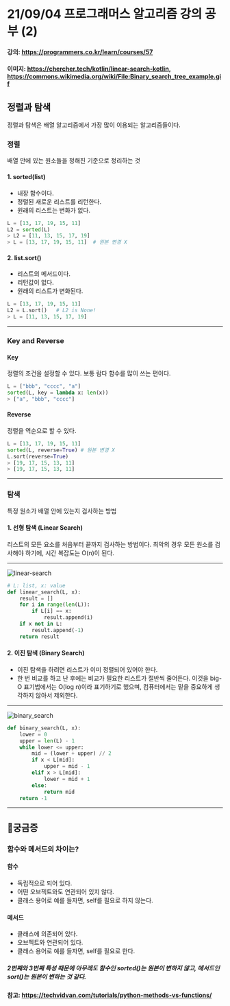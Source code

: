 # 21/09/04 프로그래머스 알고리즘 강의 공부 (2)
#### 강의: <a>https://programmers.co.kr/learn/courses/57</a>
#### 이미지: <a>https://chercher.tech/kotlin/linear-search-kotlin</a>, <a>https://commons.wikimedia.org/wiki/File:Binary_search_tree_example.gif</a>
## 정렬과 탐색
정렬과 탐색은 배열 알고리즘에서 가장 많이 이용되는 알고리즘들이다.
### 정렬
배열 안에 있는 원소들을 정해진 기준으로 정리하는 것
#### 1. sorted(list)
* 내장 함수이다.
* 정렬된 새로운 리스트를 리턴한다.
* 원래의 리스트는 변화가 없다.
```python
L = [13, 17, 19, 15, 11]
L2 = sorted(L)
> L2 = [11, 13, 15, 17, 19]
> L = [13, 17, 19, 15, 11]  # 원본 변경 X 
```
#### 2. list.sort()
* 리스트의 메서드이다.
* 리턴값이 없다.
* 원래의 리스트가 변화된다.
```python
L = [13, 17, 19, 15, 11]
L2 = L.sort()   # L2 is None!
> L = [11, 13, 15, 17, 19]
```
***
### Key and Reverse
#### Key
정렬의 조건을 설정할 수 있다. 보통 람다 함수를 많이 쓰는 편이다.
```python
L = ["bbb", "cccc", "a"]
sorted(L, key = lambda x: len(x))
> ["a", "bbb", "cccc"]
```
#### Reverse
정렬을 역순으로 할 수 있다.
```python
L = [13, 17, 19, 15, 11]
sorted(L, reverse=True) # 원본 변경 X
L.sort(reverse=True)
> [19, 17, 15, 13, 11]
> [19, 17, 15, 13, 11] 
```
***
### 탐색
특정 원소가 배열 안에 있는지 검사하는 방법
#### 1. 선형 탐색 (Linear Search)
리스트의 모든 요소를 처음부터 끝까지 검사하는 방법이다. 최악의 경우 모든 원소를 검사해야 하기에, 시간 복잡도는 O(n)이 된다.
***
![linear-search](https://user-images.githubusercontent.com/90085154/132098443-88a52e92-7918-4740-9cda-3c734100f935.gif)
```python
# L: list, x: value
def linear_search(L, x):
    result = []
    for i in range(len(L)):
        if L[i] == x:
            result.append(i)
    if x not in L:
        result.append(-1)
    return result
```
#### 2. 이진 탐색 (Binary Search)
* 이진 탐색을 하려면 리스트가 이미 정렬되어 있어야 한다.
* 한 번 비교를 하고 난 후에는 비교가 필요한 리스트가 절반씩 줄어든다. 이것을 big-O 표기법에서는 O(log n)이라 표기하기로 했으며, 컴퓨터에서는 밑을 중요하게 생각하지 않아서 제외한다.
***
![binary_search](https://user-images.githubusercontent.com/90085154/132098446-a83aacb3-a949-42c1-9126-cdf75ee9ebe2.gif)
```python
def binary_search(L, x):
    lower = 0
    upper = len(L) - 1
    while lower <= upper:
        mid = (lower + upper) // 2
        if x < L[mid]:
            upper = mid - 1
        elif x > L[mid]:
            lower = mid + 1
        else:
            return mid
    return -1
```
***
## 🤔궁금증
### 함수와 메서드의 차이는?
#### 함수
* 독립적으로 되어 있다.
* 어떤 오브젝트와도 연관되어 있지 않다.
* 클래스 용어로 예를 들자면, self를 필요로 하지 않는다.
#### 메서드
* 클래스에 의존되어 있다.
* 오브젝트와 연관되어 있다.
* 클래스 용어로 예를 들자면, self를 필요로 한다.
##### 2번째와 3번째 특성 때문에 아무래도 함수인 sorted()는 원본이 변하지 않고, 메서드인 sort()는 원본이 변하는 것 같다.
#### 참고: https://techvidvan.com/tutorials/python-methods-vs-functions/
